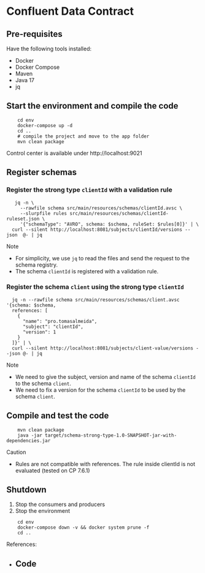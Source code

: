 # Confluent Data Contract

## Pre-requisites

Have the following tools installed:
- Docker
- Docker Compose
- Maven
- Java 17
- jq

## Start the environment and compile the code

```shell
    cd env
    docker-compose up -d
    cd ..
    # compile the project and move to the app folder
    mvn clean package
```

Control center is available under http://localhost:9021

## Register  schemas

### Register the strong type `clientId` with a validation rule

```shell
   jq -n \
     --rawfile schema src/main/resources/schemas/clientId.avsc \
     --slurpfile rules src/main/resources/schemas/clientId-ruleset.json \
     '{"schemaType": "AVRO", schema: $schema, ruleSet: $rules[0]}' | \
  curl --silent http://localhost:8081/subjects/clientId/versions --json  @- | jq
```
> [!NOTE]
> * For simplicity, we use `jq` to read the files and send the request to the schema registry.
> * The schema `clientId` is registered with a validation rule.

### Register the schema `client` using the strong type `clientId`

```shell
  jq -n --rawfile schema src/main/resources/schemas/client.avsc '{schema: $schema, 
  references: [
    {
      "name": "pro.tomasalmeida",
      "subject": "clientId",
      "version": 1
    }
  ]}' | \
  curl --silent http://localhost:8081/subjects/client-value/versions --json @- | jq
```
> [!NOTE]
> * We need to give the subject, version and name of the schema `clientId` to the schema `client`.
> * We need to fix a version for the schema `clientId` to be used by the schema `client`.


## Compile and test the code

```shell
    mvn clean package
    java -jar target/schema-strong-type-1.0-SNAPSHOT-jar-with-dependencies.jar
```

> [!CAUTION]
> * Rules are not compatible with references. The rule inside clientId is not evaluated (tested on CP 7.6.1)

## Shutdown

1. Stop the consumers and producers
2. Stop the environment

```shell
    cd env
    docker-compose down -v && docker system prune -f
    cd ..
```

References:
- Code
  -